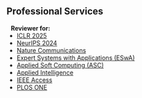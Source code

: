 ## Professional Services
<!-- 
<h4 style="margin:0 10px 0;">Conference Reviewers</h4>

<ul style="margin:0 0 5px;">
  <li><a href="http://cvpr2023.thecvf.com/"><autocolor>IEEE/CVF Conference on Computer Vision and Pattern Recognition (CVPR) 2021-2023</autocolor></a></li>
  <li><a href="http://iccv2021.thecvf.com/"><autocolor>IEEE/CVF International Conference on Computer Vision (ICCV) 2021</autocolor></a></li>
  <li><a href="https://eccv2022.ecva.net/"><autocolor>European Conference on Computer Vision (ECCV) 2022</autocolor></a></li>
</ul> -->

<h4 style="margin:0 10px 0;">Reviewer for: </h4>

<ul style="margin:0 0 20px;">
  <li><a href="https://iclr.cc"><autocolor>ICLR 2025</autocolor></a></li>
  <li><a href="https://neurips.cc"><autocolor>NeurIPS 2024</autocolor></a></li> 
  <li><a href="https://www.nature.com/ncomms/"><autocolor>Nature Communications</autocolor></a></li> 
  <li><a href="https://www.sciencedirect.com/journal/expert-systems-with-applications"><autocolor>Expert Systems with Applications (ESwA)</autocolor></a></li>
  <li><a href="https://www.sciencedirect.com/journal/applied-soft-computing"><autocolor>Applied Soft Computing (ASC)</autocolor></a></li>
  <li><a href="https://www.springer.com/journal/10489"><autocolor>Applied Intelligence</autocolor></a></li>
  <li><a href="https://ieeeaccess.ieee.org"><autocolor>IEEE Access</autocolor></a></li>
  <li><a href="https://journals.plos.org/plosone/"><autocolor>PLOS ONE</autocolor></a></li>
</ul>

